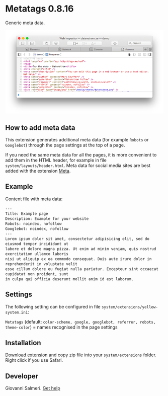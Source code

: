 Metatags 0.8.16
=================
Generic meta data.

<p align="center"><img src="metatags-screenshot.png?raw=true" alt="Screenshot"></p>

## How to add meta data

This extension generates additional meta data (for example `Robots` or `Googlebot`) through the page settings at the top of a page.

If you need the same meta data for all the pages, it is more convenient to add them in the HTML header, for example in file `system/layouts/header.html`. Meta data for social media sites are best added with the extension [Meta](https://github.com/annaesvensson/yellow-meta).

## Example

Content file with meta data:

    ---
    Title: Example page
    Description: Example for your website
    Robots: noindex, nofollow
    Googlebot: noindex, nofollow
    ---
    Lorem ipsum dolor sit amet, consectetur adipisicing elit, sed do eiusmod tempor incididunt ut 
    labore et dolore magna pizza. Ut enim ad minim veniam, quis nostrud exercitation ullamco laboris 
    nisi ut aliquip ex ea commodo consequat. Duis aute irure dolor in reprehenderit in voluptate velit 
    esse cillum dolore eu fugiat nulla pariatur. Excepteur sint occaecat cupidatat non proident, sunt 
    in culpa qui officia deserunt mollit anim id est laborum.

## Settings

The following setting can be configured in file `system/extensions/yellow-system.ini`:

`Metatags` (default: `color-scheme, google, googlebot, referrer, robots, theme-color`) = names recognised in the page settings  

## Installation

[Download extension](https://github.com/GiovanniSalmeri/yellow-metatags/archive/main.zip) and copy zip file into your `system/extensions` folder. Right click if you use Safari.

## Developer

Giovanni Salmeri. [Get help](https://datenstrom.se/yellow/help/)
